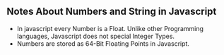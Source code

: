 ## Notes About Numbers and String in Javascript
- In javascript every Number is a Float. Unlike other Programming languages, Javascript does not special Integer Types.
- Numbers are stored as 64-Bit Floating Points in Javascript.
